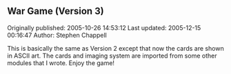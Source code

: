 ## War Game (Version 3) 
Originally published: 2005-10-26 14:53:12 
Last updated: 2005-12-15 00:16:47 
Author: Stephen Chappell 
 
This is basically the same as Version 2 except that now the cards are shown in ASCII art. The cards and imaging system are imported from some other modules that I wrote. Enjoy the game!